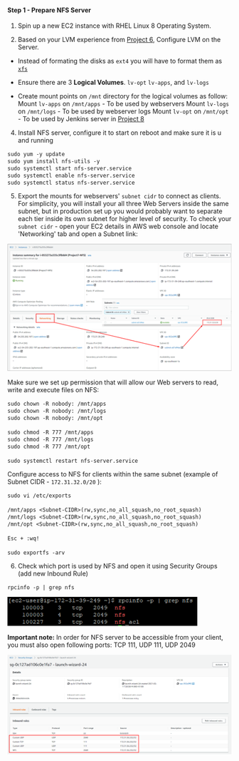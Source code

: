 #### Step 1 - Prepare NFS Server

1. Spin up a new EC2 instance with RHEL Linux 8 Operating System.

2. Based on your LVM experience from [Project 6](https://dareyio-pbl-progressive.readthedocs-hosted.com/en/latest/project6.html), Configure LVM on the Server.

- Instead of formating the disks as `ext4` you will have to format them as [`xfs`](https://en.wikipedia.org/wiki/XFS)

- Ensure there are 3 **Logical Volumes**. `lv-opt` `lv-apps`, and `lv-logs`

- Create mount points on `/mnt` directory for the logical volumes as follow:
     Mount `lv-apps` on `/mnt/apps`  - To be used by webservers
     Mount `lv-logs` on  `/mnt/logs` - To be used by webserver logs
     Mount `lv-opt`  on  `/mnt/opt`  - To be used by Jenkins server in [Project 8](https://dareyio-pbl-progressive.readthedocs-hosted.com/en/latest/project8.html)

4. Install NFS server, configure it to start on reboot and make sure it is u and running

```
sudo yum -y update
sudo yum install nfs-utils -y
sudo systemctl start nfs-server.service
sudo systemctl enable nfs-server.service
sudo systemctl status nfs-server.service
```

5. Export the mounts for webservers' `subnet cidr` to connect as clients. For simplicity, you will install your all three Web Servers inside the same subnet, but in production set up you would probably want to separate each tier inside its own subnet for higher level of security.
To check your `subnet cidr` - open your EC2 details in AWS web console and locate 'Networking' tab and open a Subnet link:

![](./images/EC2_subnet.png)

Make sure we set up permission that will allow our Web servers to read, write and execute files on NFS:
```
sudo chown -R nobody: /mnt/apps
sudo chown -R nobody: /mnt/logs
sudo chown -R nobody: /mnt/opt

sudo chmod -R 777 /mnt/apps
sudo chmod -R 777 /mnt/logs
sudo chmod -R 777 /mnt/opt

sudo systemctl restart nfs-server.service
```

Configure access to NFS for clients within the same subnet (example of Subnet CIDR - `172.31.32.0/20` ):

```
sudo vi /etc/exports

/mnt/apps <Subnet-CIDR>(rw,sync,no_all_squash,no_root_squash)
/mnt/logs <Subnet-CIDR>(rw,sync,no_all_squash,no_root_squash)
/mnt/opt <Subnet-CIDR>(rw,sync,no_all_squash,no_root_squash)

Esc + :wq!

sudo exportfs -arv
```

6. Check which port is used by NFS and open it using Security Groups (add new Inbound Rule)

```
rpcinfo -p | grep nfs
```

![](./images/nfs_port.png)

**Important note:** In order for NFS server to be accessible from your client, you must also open following ports: TCP 111, UDP 111, UDP 2049

![](./images/nfs_port_open.png)
